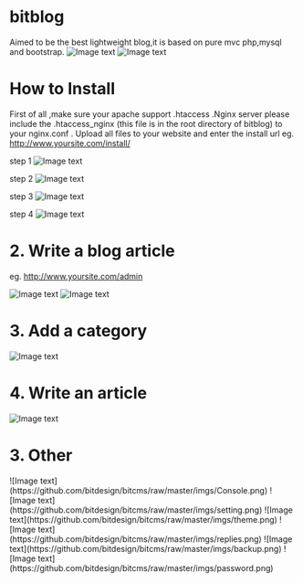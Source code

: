 bitblog
======
Aimed to be the best lightweight blog,it is based on pure mvc php,mysql and bootstrap.
![Image text](https://github.com/bitdesign/bitcms/raw/master/imgs/BITBLOG1.png)
![Image text](https://github.com/bitdesign/bitcms/raw/master/imgs/BITBLOG2.png)


<h1>How to Install</h1> 

First of all ,make sure your apache support .htaccess .Nginx server please include the .htaccess_nginx (this file is in the root directory of bitblog) to your nginx.conf .
Upload all files to your website and enter the install url
	eg.
	http://www.yoursite.com/install/
	
step 1
![Image text](https://github.com/bitdesign/bitcms/raw/master/imgs/Install1.png)

step 2
![Image text](https://github.com/bitdesign/bitcms/raw/master/imgs/Install2.png)

step 3
![Image text](https://github.com/bitdesign/bitcms/raw/master/imgs/Install3.png)

step 4
![Image text](https://github.com/bitdesign/bitcms/raw/master/imgs/Install4.png)

<h1>2. Write a blog article</h1>

eg.
http://www.yoursite.com/admin

![Image text](https://github.com/bitdesign/bitcms/raw/master/imgs/login.png)
![Image text](https://github.com/bitdesign/bitcms/raw/master/imgs/content-list.png)


<h1>3. Add a category</h1>
	
![Image text](https://github.com/bitdesign/bitcms/raw/master/imgs/category-edit.png)
	
<h1>4. Write an article</h1>

![Image text](https://github.com/bitdesign/bitcms/raw/master/imgs/content-edit.png)

<h1>3. Other</h1>
![Image text](https://github.com/bitdesign/bitcms/raw/master/imgs/Console.png)
![Image text](https://github.com/bitdesign/bitcms/raw/master/imgs/setting.png)
![Image text](https://github.com/bitdesign/bitcms/raw/master/imgs/theme.png)
![Image text](https://github.com/bitdesign/bitcms/raw/master/imgs/replies.png)
![Image text](https://github.com/bitdesign/bitcms/raw/master/imgs/backup.png)
![Image text](https://github.com/bitdesign/bitcms/raw/master/imgs/password.png)